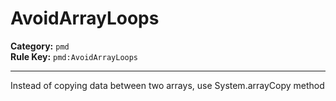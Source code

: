 # AvoidArrayLoops
**Category:** `pmd`<br/>
**Rule Key:** `pmd:AvoidArrayLoops`<br/>


-----

Instead of copying data between two arrays, use System.arrayCopy method
